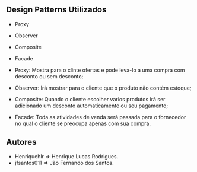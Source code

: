 

## Design Patterns Utilizados

* Proxy
* Observer
* Composite
* Facade

* Proxy: Mostra para o clinte ofertas e pode leva-lo a uma compra com desconto ou sem desconto;
* Observer: Irá mostrar para o cliente que o produto não contém estoque;
* Composite: Quando o cliente escolher varios produtos irá ser adicionado um desconto automaticamente ou seu pagamento;
* Facade: Toda as atividades de venda será passada para o fornecedor no qual o cliente se preocupa apenas com sua compra.

## Autores

* Henriquehlr => Henrique Lucas Rodrigues.
* jfsantos011 => Jão Fernando dos Santos. 